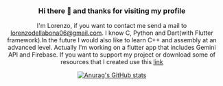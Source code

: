 <center>

  ### Hi there 👋 and thanks for visiting my profile
I'm Lorenzo, if you want to contact me send a mail to lorenzodellabona06@gmail.com. I know C, Python and Dart(with Flutter framework).In the future I would also like to learn C++ and assembly at an advanced level. Actually I'm working on a flutter app that includes Gemini API and Firebase. If you want to support my project or download some of resources that I created use this [link](https://ko-fi.com/paralatstudy)

[![Anurag's GitHub stats](https://github-readme-stats.vercel.app/api?username=LoreBesT&show_icons=true&theme=dark)](https://github.com/anuraghazra/github-readme-stats)
</center>
